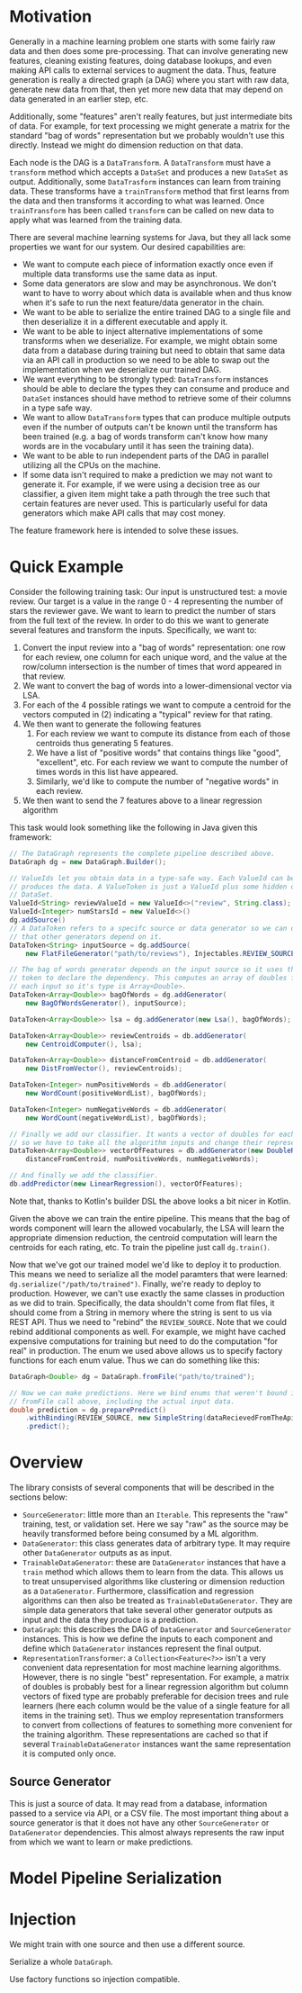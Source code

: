 # Motivation

Generally in a machine learning problem one starts with some fairly raw data and then does some pre-processing. That
can involve generating new features, cleaning existing features, doing database lookups, and even making API calls to
external services to augment the data. Thus, feature generation is really a directed graph (a DAG) where you start with
raw data, generate new data from that, then yet more new data that may depend on data generated in an earlier step, etc.

Additionally, some "features" aren't really features, but just intermediate bits of data. For example, for text
processing we might generate a matrix for the standard "bag of words" representation but we probably wouldn't use this
directly. Instead we might do dimension reduction on that data. 

Each node is the DAG is a `DataTransform`. A `DataTransform` must have a `transform` method which accepts a `DataSet`
and produces a new `DataSet` as output. Additionally, some `DataTrasform` instances can learn from training data. These
transforms have a `trainTransform` method that first learns from the data and then transforms it according to what was
learned. Once `trainTransform` has been called `transform` can be called on new data to apply what was learned from
the training data.

There are several machine learning systems for Java, but they all lack some properties we want for our system. Our
desired capabilities are:

* We want to compute each piece of information exactly once even if multiple data transforms use the same data as input.
* Some data generators are slow and may be asynchronous. We don't want to have to worry about which data is available
when and thus know when it's safe to run the next feature/data generator in the chain.
* We want to be able to serialize the entire trained DAG to a single file and then deserialize it in a different
executable and apply it.
* We want to be able to inject alternative implementations of some transforms when we deserialize. For example, we might
obtain some data from a database during training but need to obtain that same data via an API call in production so we
need to be able to swap out the implementation when we deserialize our trained DAG.
* We want everything to be strongly typed: `DataTransform` instances should be able to declare the types they can
consume and produce and `DataSet` instances should have method to retrieve some of their columns in a type safe way.
* We want to allow `DataTransform` types that can produce multiple outputs even if the number of outputs can't be known
until the transform has been trained (e.g. a bag of words transform can't know how many words are in the vocabulary 
until it has seen the training data).
* We want to be able to run independent parts of the DAG in parallel utilizing all the CPUs on the machine.
* If some data isn't required to make a prediction we may not want to generate it. For example, if we were using a
decision tree as our classifier, a given item might take a path through the tree such that certain features are never
used. This is particularly useful for data generators which make API calls that may cost money.

The feature framework here is intended to solve these issues.

# Quick Example

Consider the following training task: Our input is unstructured test: a movie review. Our target is a value in the
range 0 - 4 representing the number of stars the reviewer gave. We want to learn to predict the number of stars from
the full text of the review. In order to do this we want to generate several features and transform the inputs.
Specifically, we want to:

1. Convert the input review into a "bag of words" representation: one row for each review, one column for each
unique word, and the value at the row/column intersection is the number of times that word appeared in that review.
2. We want to convert the bag of words into a lower-dimensional vector via LSA. 
3. For each of the 4 possible ratings we want to compute a centroid for the vectors computed in (2) indicating a
"typical" review for that rating.
5. We then want to generate the following features
    1. For each review we want to compute its distance from each of those centroids thus generating 5 features.
    2. We have a list of "positive words" that contains things like "good", "excellent", etc. For each review we want to
compute the number of times words in this list have appeared.
    3. Similarly, we'd like to compute the number of "negative words" in each review.
7. We then want to send the 7 features above to a linear regression algorithm

This task would look something like the following in Java given this framework:

```java
// The DataGraph represents the complete pipeline described above.
DataGraph dg = new DataGraph.Builder();

// ValueIds let you obtain data in a type-safe way. Each ValueId can be converted into a ValueToken by the node that
// produces the data. A ValueToken is just a ValueId plus some hidden data that allows fast retrieval from the
// DataSet.
ValueId<String> reviewValueId = new ValueId<>("review", String.class);
ValueId<Integer> numStarsId = new ValueId<>()
dg.addSource()
// A DataToken refers to a specifc source or data generator so we can declare
// that other generators depend on it.
DataToken<String> inputSource = dg.addSource(
    new FlatFileGenerator("path/to/reviews"), Injectables.REVIEW_SOURCE);

// The bag of words generator depends on the input source so it uses that
// token to declare the dependency. This computes an array of doubles for
// each input so it's type is Array<Double>.
DataToken<Array<Double>> bagOfWords = dg.addGenerator(
    new BagOfWordsGenerator(), inputSource);

DataToken<Array<Double>> lsa = dg.addGenerator(new Lsa(), bagOfWords);

DataToken<Array<Double>> reviewCentroids = db.addGenerator(
    new CentroidComputer(), lsa);

DataToken<Array<Double>> distanceFromCentroid = db.addGenerator(
    new DistFromVector(), reviewCentroids);

DataToken<Integer> numPositiveWords = db.addGenerator(
    new WordCount(positiveWordList), bagOfWords);

DataToken<Integer> numNegativeWords = db.addGenerator(
    new WordCount(negativeWordList), bagOfWords);

// Finally we add our classifier. It wants a vector of doubles for each row
// so we have to take all the algorithm inputs and change their representation.
DataToken<Array<Double>> vectorOfFeatures = db.addGenerator(new DoubleRepr(),
    distanceFromCentroid, numPositiveWords, numNegativeWords);

// And finally we add the classifier.
db.addPredictor(new LinearRegression(), vectorOfFeatures);
```

Note that, thanks to Kotlin's builder DSL the above looks a bit nicer in Kotlin.

Given the above we can train the entire pipeline. This means that the bag of words component will learn the allowed
vocabularly, the LSA will learn the appropriate dimension reduction, the centroid computation will learn the centroids
for each rating, etc. To train the pipeline just call `dg.train()`.

Now that we've got our trained model we'd like to deploy it to production. This means we need to serialize all the
model paramters that were learned: `dg.serialize("/path/to/trained")`. Finally, we're ready to deploy to production.
However, we can't use exactly the same classes in production as we did to train. Specifically, the data shouldn't come
from flat files, it should come from a String in memory where the string is sent to us via REST API. Thus we need to
"rebind" the `REVIEW_SOURCE`. Note that we could rebind additional components as well. For example, we might have 
cached expensive computations for training but need to do the computation "for real" in production. The enum we used
above allows us to specify factory functions for each enum value. Thus we can do something like this:

```java
DataGraph<Double> dg = DataGraph.fromFile("path/to/trained");

// Now we can make predictions. Here we bind enums that weren't bound in the
// fromFile call above, including the actual input data.
double prediction = dg.preparePredict()
    .withBinding(REVIEW_SOURCE, new SimpleString(dataRecievedFromTheApi))
    .predict();
```

# Overview

The library consists of several components that will be described in the sections below:

* `SourceGenerator`: little more than an `Iterable`. This represents the "raw" training, test, or validation
set. Here we say "raw" as the source may be heavily transformed before being consumed by a ML algorithm.
* `DataGenerator`: this class generates data of arbitrary type. It may require other `DataGenerator` outputs as as
input.
* `TrainableDataGenerator`: these are `DataGenerator` instances that have a `train` method which allows them to learn
from the data. This allows us to treat unsupervised algorithms like clustering or dimension reduction as a
`DataGenerator`. Furthermore, classification and regression algorithms can then also be treated as
`TrainableDataGenerator`. They are simple data generators that take several other generator outputs as input and the
data they produce is a prediction.
* `DataGraph`: this describes the DAG of `DataGenerator` and `SourceGenerator` instances. This is how we define the
inputs to each component and define which `DataGenerator` instances represent the final output.
* `RepresentationTransformer`: a `Collection<Feature<?>>` isn't a very convenient data representation for most machine
learning algorithms. However, there is no single "best" representation. For example, a matrix of doubles is probably 
best for a linear regression algorithm but column vectors of fixed type are probably preferable for decision trees and
rule learners (here each column would be the value of a single feature for all items in the training set). Thus we
employ representation transformers to convert from collections of features to something more convenient for the
training algorithm. These representations are cached so that if several `TrainableDataGenerator` instances want the 
same representation it is computed only once.

## Source Generator

This is just a source of data. It may read from a database, information passed to a service via API, or a CSV file. The
most important thing about a source generator is that it does not have any other `SourceGenerator` or `DataGenerator`
dependencies. This almost always represents the raw input from which we want to learn or make predictions.

# Model Pipeline Serialization

# Injection

We might train with one source and then use a different source.

Serialize a whole `DataGraph`.

Use factory functions so injection compatible.


